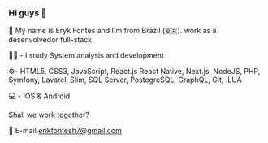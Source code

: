 ### Hi guys 👋

👋 My name is Eryk Fontes and I'm from Brazil (🇧🇷). work as a desenvolvedor full-stack 

👨‍🎓 - I study System analysis and development 
  
⚙️- HTML5, CSS3, JavaScript, React.js React Native, Next.js, NodeJS, PHP, Symfony, Lavarel, Slim, SQL Server, PostegreSQL, GraphQL, Git, .LUA 
  
💻 - IOS & Android  
  
Shall we work together? 
  
💬 E-mail erikfontesh7@gmail.com  
<!--  
**Erykff/erykff** is a ✨ _special_ ✨ repository because its `README.md` (this file) appears on your GitHub profile.   
  
Here are some ideas to get you started: 
  
- 🔭 I’m currently working on ... 
- 🌱 I’m currently learning ... 
- 👯 I’m looking to collaborate on ...  
- 🤔 I’m looking for help with ...  
- 💬 Ask me about ... 
- 📫 How to reach me: ...
- 😄 Pronouns: ...    
- ⚡ Fun fact: ...
-->
